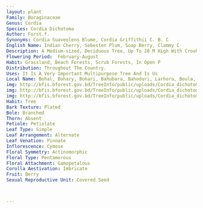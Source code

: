 ```yaml
---
layout: plant
Family: Boraginaceae
Genus: Cordia
Species: Cordia Dichotoma
Author: Forst.f.
Synonyms: Cordia Suaveolens Blume, Cordia Griffithii C. B. C
English Name: Indian Cherry, Sebesten Plum, Soap Berry, Clammy C
Description: A Medium-sized, Deciduous Tree, Up To 20 M High With Crooked Trunk And Drooping Branches, Bark Ashy-grey Or Brownish, Rather Rough With Shallow Cracks And Furrows. Leaves Variable In Size And Shape, Simple, Alternate, 4-10 Ã— 3-7 Cm, Ovate To Ovate-lanceolate, Sometimes Broadly Ovate To Sub-orbicular, Entire Or Somewhat Undulate Or Slightly Dentate Towards The Apex, Acuminate To Rounded, Truncate Or Obtuse At The Base, Sparsely Pubescent Beneath, Especially On Nerves, Mostly With Small Whitish, Flat Groups Of Mineralized Cell In A Round Circle Scattered On Upper Surface, Lateral Nerves 4-5 On Either Side, Petioles 2-5 Cm Long. Inflorescence Terminal Or Axillary, Few-flowered, Corymbose Or Panicled Cymes. Flowers White, Small, Sessile, Fragrant, Dimorphic, Male And Hermaphrodite Flowers Being Found Mixed On The Same Tree. Calyx Tubular-campanulate, Globose In Buds, Saucer-shaped At The Base, 5-lobed, Linear-lanceolate, Unequal, Up To 2 Cm Across In Fruits. Corolla White Or Yellowish-white, 2.5-3.0 Mm Long, Tubular, Hairy Within, Lobes 4-6, Oblong, Spreading And Reflexed. Stamens As Many As Corolla Lobes, Inserted In Corolla Tube. Ovary Superior, 4-celled, Ovule 1 In Each Cell, Style 2-forked, Stigma Spathulate. Fruits Drupaceous, Ovoid To Egg-shaped Berry, Yellow, Pinkish To Nearly Blackish When Ripe, 1-seeded. Seed Ovoid, Flattened, Embedded In Sweet, Viscid, Almost Transparent Pulp.
Flowering Period:  February-August
Habit: Grassland, Beach Forests, Scrub Forests, In Open P
Distribution: Throughout The Country.
Uses: It Is A Very Important Multipurpose Tree And Is Us
Local Name: Bohal, Bohary, Bohari, Bahubara, Bahoduri, Larhora, Boula, 
img: http://bfis.bforest.gov.bd/TreeInfo/public/uploads/Cordia_dichotoma.jpg
img: http://bfis.bforest.gov.bd/TreeInfo/public/uploads/Cordia_dichotoma1.jpg
img: http://bfis.bforest.gov.bd/TreeInfo/public/uploads/Cordia_dichotoma2.jpg
Habit: Tree
Bark Texture: Plated
Bole: Branched
Thorn: Absent
Petiole: Petiolate
Leaf Type: Simple
Leaf Arrangement: Alternate
Leaf Venation: Pinnate
Inflorescence: Cymose
Floral Symmetry: Actinomorphic
Floral Type: Pentamerous
Floral Attachment: Gamopetalous
Corolla Aestivation: Imbricate
Fruit: Berry
Sexual Reproductive Unit: Covered Seed



---
```


